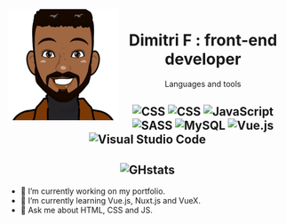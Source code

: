 
<img align="left" src="img/avatar-visage.png"/>
  <div  align="center"> 
    <h1>Dimitri F : front-end developer</h1>
  <p>Languages and tools</p>

![CSS](https://img.shields.io/badge/HTML5-E34F26?style=for-the-badge&logo=html5&logoColor=white)
![CSS](https://img.shields.io/badge/CSS3-1572B6?style=for-the-badge&logo=css3&logoColor=white)
![JavaScript](https://img.shields.io/badge/JavaScript-323330?style=for-the-badge&logo=javascript&logoColor=F7DF1E)
![SASS](https://img.shields.io/badge/SASS-hotpink.svg?style=for-the-badge&logo=SASS&logoColor=white)
![MySQL](https://img.shields.io/badge/mysql-%2300f.svg?style=for-the-badge&logo=mysql&logoColor=white)
![Vue.js](https://img.shields.io/badge/vuejs-%2335495e.svg?style=for-the-badge&logo=vuedotjs&logoColor=%234FC08D)
![Visual Studio Code](https://img.shields.io/badge/Visual%20Studio%20Code-0078d7.svg?style=for-the-badge&logo=visual-studio-code&logoColor=white)
--------------------------------------------------------------------------------------------------------------------------------------------------
![GHstats](https://github-readme-stats.vercel.app/api?username=Dimitri-F&show_icons=true)
--------------------------------------------------------------------------------------------------------------------------------------------------
 </div> 
 <ul>
  <li>🔭 I’m currently working on my portfolio.</li>
  <li>🌱 I’m currently learning Vue.js, Nuxt.js and VueX.</li>
  <li>💬 Ask me about HTML, CSS and JS.</li>
</ul>
 

